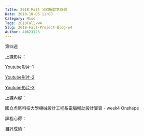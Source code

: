 ```yaml
---
Title: 2018 Fall 分組網誌第四週
Date: 2018-10-05 11:00
Category: Misc
Tags: 2018Fall-w4
Slug: 2018-Fall-Project-Blog-w4
Author: 40623125
---
```


第四週

<!-- PELICAN_END_SUMMARY -->

上課影片：

[Youtube影片-1](https://www.youtube.com/watch?v=nMU9bYx0vPc)

[Youtube影片-2](https://www.youtube.com/watch?v=UdYcuRKS6o4)

[Youtube影片-3](https://www.youtube.com/watch?v=UdYcuRKS6o4&t=5s)

上課內容：

國立虎尾科技大學機械設計工程系電腦輔助設計實習 - week4 Onshape 

課程心得：

自評成績：
